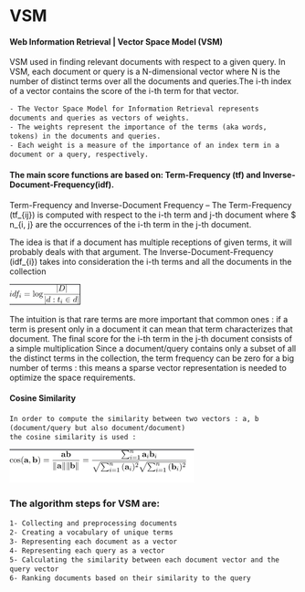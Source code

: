 # VSM
#### Web Information Retrieval | Vector Space Model (VSM)

VSM used in finding relevant documents with respect to a given query. In VSM, each document or query is a N-dimensional vector 
where N is the number of distinct terms over all the documents and queries.The i-th index of a vector contains 
the score of the i-th term for that vector.
```vue
- The Vector Space Model for Information Retrieval represents documents and queries as vectors of weights.
- The weights represent the importance of the terms (aka words, tokens) in the documents and queries.
- Each weight is a measure of the importance of an index term in a document or a query, respectively.
```
#### The main score functions are based on: Term-Frequency (tf) and Inverse-Document-Frequency(idf).

Term-Frequency and Inverse-Document Frequency – The Term-Frequency (tf_{ij}) is computed with respect to the i-th term and j-th document where $ n_{i, j} are the occurrences of the i-th term in the j-th document.

The idea is that if a document has multiple receptions of given terms, it will probably deals with that argument.
The Inverse-Document-Frequency (idf_{i}) takes into consideration the i-th terms and all the documents in the collection 

![image](idf.png)

The intuition is that rare terms are more important that common ones : if a term is present only in a document it can mean that term characterizes that document.
The final score for the i-th term in the j-th document consists of a simple multiplication Since a document/query contains only a subset of all the distinct terms in the collection, the term frequency can be zero for a big number of terms : this means a sparse vector representation is needed to optimize the space requirements.

#### Cosine Similarity
```vue
In order to compute the similarity between two vectors : a, b (document/query but also document/document)
the cosine similarity is used :
 ```
 ![image](cos.png)

### The algorithm steps for VSM are:
   
```vue,
1- Collecting and preprocessing documents
2- Creating a vocabulary of unique terms
3- Representing each document as a vector
4- Representing each query as a vector
5- Calculating the similarity between each document vector and the query vector
6- Ranking documents based on their similarity to the query
```


